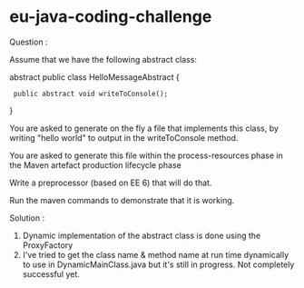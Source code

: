 # eu-java-coding-challenge

Question :

Assume that we have the following abstract class:

abstract public class HelloMessageAbstract {

	 public abstract void writeToConsole();

}

You are asked to generate on the fly a file that implements this class, by writing "hello world" to output in the writeToConsole method.

You are asked to generate this file within the process-resources phase in the Maven artefact production lifecycle phase 

Write a preprocessor (based on EE 6) that will do that.

Run the maven commands to demonstrate that it is working.

Solution :

1. Dynamic implementation of the abstract class is done using the ProxyFactory
2. I've tried to get the class name & method name at run time dynamically to use in DynamicMainClass.java but it's still in progress. Not completely successful yet.
